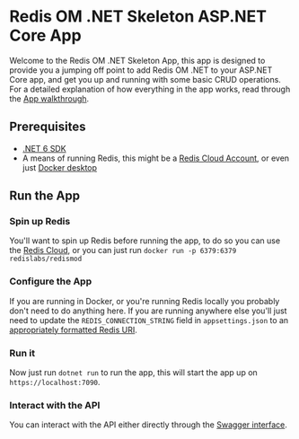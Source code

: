 # Redis OM .NET Skeleton ASP.NET Core App

Welcome to the Redis OM .NET Skeleton App, this app is designed to provide you a jumping off point to add Redis OM .NET to your ASP.NET Core app, and get you up and running with some basic CRUD operations. For a detailed explanation of how everything in the app works, read through the [App walkthrough](https://github.com/redis-developer/redis-om-dotnet-skeleton-app/wiki/App-walkthrough).

## Prerequisites

* [.NET 6 SDK](https://dotnet.microsoft.com/en-us/download/dotnet/6.0)
* A means of running Redis, this might be a [Redis Cloud Account](https://app.redislabs.com/), or even just [Docker desktop](https://www.docker.com/products/docker-desktop)

## Run the App

### Spin up Redis

You'll want to spin up Redis before running the app, to do so you can use the [Redis Cloud](https://app.redislabs.com/), or you can just run `docker run -p 6379:6379 redislabs/redismod`

### Configure the App

If you are running in Docker, or you're running Redis locally you probably don't need to do anything here. If you are running anywhere else you'll just need to update the `REDIS_CONNECTION_STRING` field in `appsettings.json` to an [appropriately formatted Redis URI](https://developer.redis.com/develop/dotnet/redis-om-dotnet/connecting-to-redis).

### Run it

Now just run `dotnet run` to run the app, this will start the app up on `https://localhost:7090`.

### Interact with the API

You can interact with the API either directly through the [Swagger interface](https://localhost:7090/swagger/index.html).
